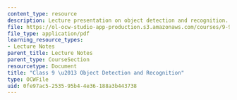 ```yaml
---
content_type: resource
description: Lecture presentation on object detection and recognition.
file: https://ol-ocw-studio-app-production.s3.amazonaws.com/courses/9-913-pattern-recognition-for-machine-vision-fall-2004/0fe97ac5253595b44e36188a3b443738_class_9.pdf
file_type: application/pdf
learning_resource_types:
- Lecture Notes
parent_title: Lecture Notes
parent_type: CourseSection
resourcetype: Document
title: "Class 9 \u2013 Object Detection and Recognition"
type: OCWFile
uid: 0fe97ac5-2535-95b4-4e36-188a3b443738
---
```

